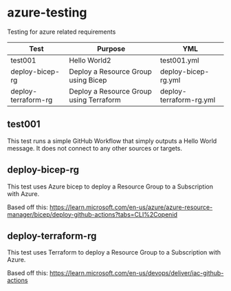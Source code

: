 # azure-testing
Testing for azure related requirements

|Test|Purpose|YML|
|---|---|---|
|test001|Hello World2|test001.yml|
|deploy-bicep-rg|Deploy a Resource Group using Bicep|deploy-bicep-rg.yml|
|deploy-terraform-rg|Deploy a Resource Group using Terraform|deploy-terraform-rg.yml|

## test001
This test runs a simple GitHub Workflow that simply outputs a Hello World message. It does not connect to any other sources or targets.

## deploy-bicep-rg
This test uses Azure bicep to deploy a Resource Group to a Subscription with Azure.

Based off this: https://learn.microsoft.com/en-us/azure/azure-resource-manager/bicep/deploy-github-actions?tabs=CLI%2Copenid

## deploy-terraform-rg
This test uses Terraform to deploy a Resource Group to a Subscription with Azure.

Based off this: https://learn.microsoft.com/en-us/devops/deliver/iac-github-actions
